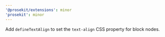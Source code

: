 ```yaml
---
'@prosekit/extensions': minor
'prosekit': minor
---
```


Add `defineTextAlign` to set the `text-align` CSS property for block nodes.
